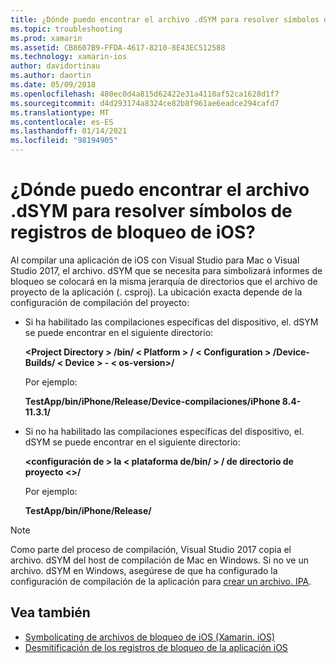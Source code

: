 ```yaml
---
title: ¿Dónde puedo encontrar el archivo .dSYM para resolver símbolos de registros de bloqueo de iOS?
ms.topic: troubleshooting
ms.prod: xamarin
ms.assetid: CB8607B9-FFDA-4617-8210-8E43EC512588
ms.technology: xamarin-ios
author: davidortinau
ms.author: daortin
ms.date: 05/09/2018
ms.openlocfilehash: 480ec0d4a815d62422e31a4110af52ca1628d1f7
ms.sourcegitcommit: d4d293174a8324ce82b8f961ae6eadce294cafd7
ms.translationtype: MT
ms.contentlocale: es-ES
ms.lasthandoff: 01/14/2021
ms.locfileid: "98194905"
---
```

# <a name="where-can-i-find-the-dsym-file-to-symbolicate-ios-crash-logs"></a>¿Dónde puedo encontrar el archivo .dSYM para resolver símbolos de registros de bloqueo de iOS?

Al compilar una aplicación de iOS con Visual Studio para Mac o Visual Studio 2017, el archivo. dSYM que se necesita para simbolizará informes de bloqueo se colocará en la misma jerarquía de directorios que el archivo de proyecto de la aplicación (. csproj). La ubicación exacta depende de la configuración de compilación del proyecto:

- Si ha habilitado las compilaciones específicas del dispositivo, el. dSYM se puede encontrar en el siguiente directorio:

    **&lt;Project Directory &gt; /bin/ &lt; Platform &gt; / &lt; Configuration &gt; /Device-Builds/ &lt; Device &gt; - &lt; os-version&gt;/**

    Por ejemplo:
  
    **TestApp/bin/iPhone/Release/Device-compilaciones/iPhone 8.4-11.3.1/**

- Si no ha habilitado las compilaciones específicas del dispositivo, el. dSYM se puede encontrar en el siguiente directorio:

    **&lt;configuración de &gt; la &lt; plataforma de/bin/ &gt; / de directorio de proyecto &lt;&gt;/**

    Por ejemplo:

    **TestApp/bin/iPhone/Release/**

> [!NOTE]
> Como parte del proceso de compilación, Visual Studio 2017 copia el archivo. dSYM del host de compilación de Mac en Windows. Si no ve un archivo. dSYM en Windows, asegúrese de que ha configurado la configuración de compilación de la aplicación para [crear un archivo. IPA](~/ios/deploy-test/app-distribution/ipa-support.md).

## <a name="see-also"></a>Vea también

- [Symbolicating de archivos de bloqueo de iOS (Xamarin. iOS)](https://www.jmillerdev.com/symbolicating-ios-crash-files-xamarin-ios/)
- [Desmitificación de los registros de bloqueo de la aplicación iOS](https://www.raywenderlich.com/23704/demystifying-ios-application-crash-logs)
